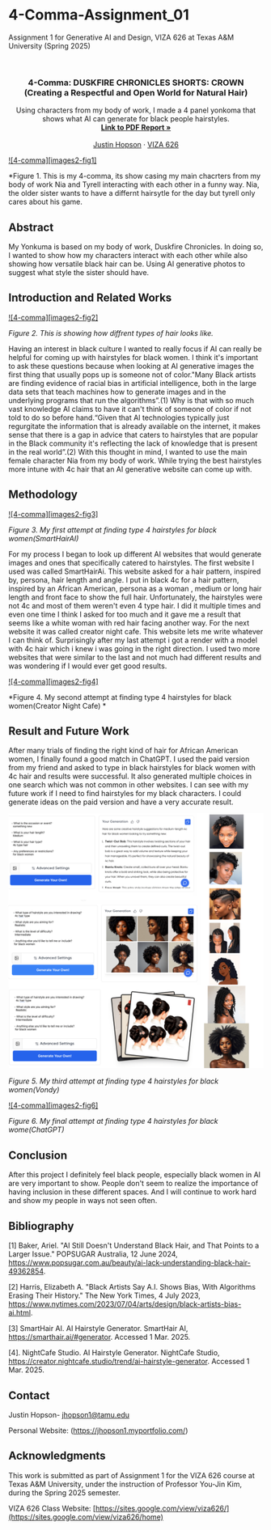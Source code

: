 # 4-Comma-Assignment_01
Assignment 1 for Generative AI and Design, VIZA 626 at Texas A&amp;M University (Spring 2025)

<!-- Improved compatibility of back to top link: See: https://github.com/othneildrew/Best-README-Template/pull/73 -->
<a id="readme-top"></a>

<!-- PROJECT SHIELDS -->
<!--
*** I'm using markdown "reference style" links for readability.
*** Reference links are enclosed in brackets [ ] instead of parentheses ( ).
*** See the bottom of this document for the declaration of the reference variables
*** for contributors-url, forks-url, etc. This is an optional, concise syntax you may use.
*** https://www.markdownguide.org/basic-syntax/#reference-style-links
-->




<!-- PROJECT LOGO -->
<br />
<div align="center">
  </a>

  <h3 align="center">4-Comma: DUSKFIRE CHRONICLES SHORTS: CROWN (Creating a Respectful and Open World for Natural Hair) </h3>

  <p align="center">
    Using characters from my body of work, I made a 4 panel yonkoma that shows what AI can generate for black people hairstyles.
    <br />
    <a href="https://github.com/jhopson822/4-comma-Assigment_01/blob/main/4_Comma__Duskfire_Chronicles_Shorts_CROWN-compressed.pdf"><strong>Link to PDF Report »</strong></a>
    <br />
    <br />
    <a href="https://jhopson1.myportfolio.com/">Justin Hopson</a>
    &middot;
    <a href="https://sites.google.com/view/viza626/home">VIZA 626</a>
  </p>
</div>

[![4-comma][images2-fig1]](https://example.com)

*Figure 1. This is my 4-comma, its show casing my main chacrters from my body of work Nia and Tyrell interacting with each other in a funny way. Nia, the older sister wants to have a differnt hairsytle for the day but tyrell only cares about his game.
<!-- Abstract -->
## Abstract
My Yonkuma is based on my body of work, Duskfire Chronicles. In doing so, I wanted to show how my characters interact with each other while also showing how versatile black hair can be. Using AI generative photos to suggest what style the sister should have. 


<!-- Introduction and Related Works -->
## Introduction and Related Works

[![4-comma][images2-fig2]](https://example.com)

*Figure 2. This is showing how diffrent types of hair looks like.*



Having an interest in black culture I wanted to really focus if AI can really be helpful for coming up with hairstyles for black women. I think it's important to ask these questions because when looking at AI generative images the first thing that usually pops up is someone not of color."Many Black artists are finding evidence of racial bias in artificial intelligence, both in the large data sets that teach machines how to generate images and in the underlying programs that run the algorithms”.(1) Why is that with so much vast knowledge AI claims to have it can't think of someone of color if not told to do so before hand.“Given that AI technologies typically just regurgitate the information that is already available on the internet, it makes sense that there is a gap in advice that caters to hairstyles that are popular in the Black community it's reflecting the lack of knowledge that is present in the real world”.(2) With this thought in mind, I wanted to use the main female character Nia from my body of work. While trying the best hairstyles more intune with 4c hair that an AI generative website can come up with.



## Methodology
[![4-comma][images2-fig3]](https://example.com)

*Figure 3. My first attempt at finding type 4 hairstyles for black women(SmartHairAI)*


For my process I began to look up different AI websites that would generate images and ones that specifically catered to hairstyles. The first website I used was called SmartHairAi. This website asked for a hair pattern, inspired by, persona, hair length and angle. I put in black 4c for a hair pattern, inspired by an African American,  persona as a woman , medium or long hair length and front face to show the full hair. Unfortunately, the hairstyles were not 4c and most of them weren't even 4 type hair. I did it multiple times and even one time I think I asked for too much and it gave me a result that seems like a white woman with red hair facing another way. For the next website it was called creator night cafe. This website lets me write whatever I can think of. Surprisingly after my last attempt i got a render with a model with 4c hair which i knew i was going in the right direction. I used two more websites that were similar to the last and not much had different results and was wondering if I would ever get good results. 


[![4-comma][images2-fig4]](https://example.com)

*Figure 4.  My second attempt at finding type 4 hairstyles for black women(Creator Night Cafe) *


## Result and Future Work


After many trials of finding the right kind of hair for African American women, I finally found a good match in ChatGPT. I used the paid version from my friend and asked to type in black hairstyles for black women with 4c hair and results were successful. It also generated multiple choices in one search which was not common in other websites. I can see with my future work if I need to find hairstyles for my black characters. I could generate ideas on the paid version and have a very accurate result. 


[![4-comma][images-fig5]](https://example.com)

*Figure 5.  My third attempt at finding type 4 hairstyles for black women(Vondy)*

[![4-comma][images2-fig6]](https://example.com)

*Figure 6.  My final attempt at finding type 4 hairstyles for black wome(ChatGPT)*




## Conclusion


After this project I definitely feel black people, especially black women in AI are very important to show. People don't seem to realize the importance of having inclusion in these different spaces. And I will continue to work hard and show my people in ways not seen often.


<!-- Bibliography -->
## Bibliography
[1] Baker, Ariel. "AI Still Doesn't Understand Black Hair, and That Points to a Larger Issue." POPSUGAR Australia, 12 June 2024, https://www.popsugar.com.au/beauty/ai-lack-understanding-black-hair-49362854.


[2] Harris, Elizabeth A. "Black Artists Say A.I. Shows Bias, With Algorithms Erasing Their History." The New York Times, 4 July 2023, https://www.nytimes.com/2023/07/04/arts/design/black-artists-bias-ai.html.


[3] SmartHair AI. AI Hairstyle Generator. SmartHair AI, https://smarthair.ai/#generator. Accessed 1 Mar. 2025.

[4]. NightCafe Studio. AI Hairstyle Generator. NightCafe Studio, https://creator.nightcafe.studio/trend/ai-hairstyle-generator. Accessed 1 Mar. 2025.




<!-- CONTACT -->
## Contact

Justin Hopson- jhopson1@tamu.edu

Personal Website: (https://jhopson1.myportfolio.com/)




<!-- ACKNOWLEDGMENTS -->
## Acknowledgments

This work is submitted as part of Assignment 1 for the VIZA 626 course at Texas A&M University, under the instruction of Professor You-Jin Kim, during the Spring 2025 semester.

VIZA 626 Class Website: [https://sites.google.com/view/viza626/](https://sites.google.com/view/viza626/home)

<!-- MARKDOWN LINKS & IMAGES -->
<!-- https://www.markdownguide.org/basic-syntax/#reference-style-links -->
[contributors-shield]: https://img.shields.io/github/contributors/othneildrew/Best-README-Template.svg?style=for-the-badge
[contributors-url]: https://github.com/othneildrew/Best-README-Template/graphs/contributors
[forks-shield]: https://img.shields.io/github/forks/othneildrew/Best-README-Template.svg?style=for-the-badge
[forks-url]: https://github.com/othneildrew/Best-README-Template/network/members
[stars-shield]: https://img.shields.io/github/stars/othneildrew/Best-README-Template.svg?style=for-the-badge
[stars-url]: https://github.com/othneildrew/Best-README-Template/stargazers
[issues-shield]: https://img.shields.io/github/issues/othneildrew/Best-README-Template.svg?style=for-the-badge
[issues-url]: https://github.com/othneildrew/Best-README-Template/issues
[license-shield]: https://img.shields.io/github/license/othneildrew/Best-README-Template.svg?style=for-the-badge
[license-url]: https://github.com/othneildrew/Best-README-Template/blob/master/LICENSE.txt
[linkedin-shield]: https://img.shields.io/badge/-LinkedIn-black.svg?style=for-the-badge&logo=linkedin&colorB=555
[linkedin-url]: https://linkedin.com/in/othneildrew
[product-screenshot]: images/screenshot.png
[images-fig1]: images/fig1.png
[images-fig2]: images/fig2.png
[images-fig3]: images/fig3.png
[images-fig4]: images/fig4.png
[images-fig5]: images/fig5.png
[images-fig6]: images/fig6.png
[Next.js]: https://img.shields.io/badge/next.js-000000?style=for-the-badge&logo=nextdotjs&logoColor=white
[Next-url]: https://nextjs.org/
[React.js]: https://img.shields.io/badge/React-20232A?style=for-the-badge&logo=react&logoColor=61DAFB
[React-url]: https://reactjs.org/
[Vue.js]: https://img.shields.io/badge/Vue.js-35495E?style=for-the-badge&logo=vuedotjs&logoColor=4FC08D
[Vue-url]: https://vuejs.org/
[Angular.io]: https://img.shields.io/badge/Angular-DD0031?style=for-the-badge&logo=angular&logoColor=white
[Angular-url]: https://angular.io/
[Svelte.dev]: https://img.shields.io/badge/Svelte-4A4A55?style=for-the-badge&logo=svelte&logoColor=FF3E00
[Svelte-url]: https://svelte.dev/
[Laravel.com]: https://img.shields.io/badge/Laravel-FF2D20?style=for-the-badge&logo=laravel&logoColor=white
[Laravel-url]: https://laravel.com
[Bootstrap.com]: https://img.shields.io/badge/Bootstrap-563D7C?style=for-the-badge&logo=bootstrap&logoColor=white
[Bootstrap-url]: https://getbootstrap.com
[JQuery.com]: https://img.shields.io/badge/jQuery-0769AD?style=for-the-badge&logo=jquery&logoColor=white
[JQuery-url]: https://jquery.com
